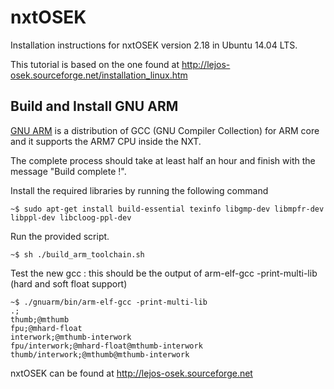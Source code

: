 # nxtOSEK

Installation instructions for nxtOSEK version 2.18 in Ubuntu 14.04 LTS.

This tutorial is based on the one found at http://lejos-osek.sourceforge.net/installation_linux.htm

## Build and Install GNU ARM

[GNU ARM](http://www.gnuarm.com/) is a distribution of GCC (GNU Compiler Collection) for ARM core and it supports the ARM7 CPU inside the NXT. 

The complete process should take at least half an hour and finish with the message "Build complete !".

Install the required libraries by running the following command

`~$ sudo apt-get install build-essential texinfo libgmp-dev libmpfr-dev libppl-dev libcloog-ppl-dev`

Run the provided script.

`~$ sh ./build_arm_toolchain.sh`

Test the new gcc : this should be the output of arm-elf-gcc -print-multi-lib (hard and soft float support)

```
~$ ./gnuarm/bin/arm-elf-gcc -print-multi-lib
.;
thumb;@mthumb
fpu;@mhard-float
interwork;@mthumb-interwork
fpu/interwork;@mhard-float@mthumb-interwork
thumb/interwork;@mthumb@mthumb-interwork
```

nxtOSEK can be found at http://lejos-osek.sourceforge.net
